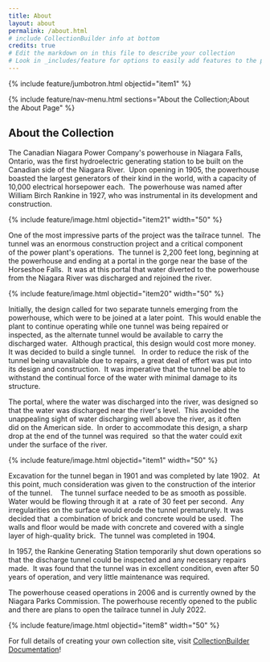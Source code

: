 ```yaml
---
title: About
layout: about
permalink: /about.html
# include CollectionBuilder info at bottom
credits: true
# Edit the markdown on in this file to describe your collection
# Look in _includes/feature for options to easily add features to the page
---
```


{% include feature/jumbotron.html objectid="item1" %}

{% include feature/nav-menu.html sections="About the Collection;About the About Page" %}


## About the Collection

The Canadian Niagara Power Company's powerhouse in Niagara Falls, Ontario, was the first hydroelectric generating station to be built on the Canadian side of the Niagara River.  Upon opening in 1905, the powerhouse boasted the largest generators of their kind in the world, with a capacity of 10,000 electrical horsepower each.  The powerhouse was named after William Birch Rankine in 1927, who was instrumental in its development and construction.   

{% include feature/image.html objectid="item21" width="50" %}


One of the most impressive parts of the project was the tailrace tunnel.   The tunnel was an enormous construction project and a critical component of the power plant's operations.  The tunnel is 2,200 feet long, beginning at the powerhouse and ending at a portal in the gorge near the base of the Horseshoe Falls.  It was at this portal that water diverted to the powerhouse from the Niagara River was discharged and rejoined the river.  

{% include feature/image.html objectid="item20" width="50" %}

Initially, the design called for two separate tunnels emerging from the powerhouse, which were to be joined at a later point.  This would enable the plant to continue operating while one tunnel was being repaired or inspected, as the alternate tunnel would be available to carry the discharged water.  Although practical, this design would cost more money.  It was decided to build a single tunnel.   In order to reduce the risk of the tunnel being unavailable due to repairs, a great deal of effort was put into its design and construction.  It was imperative that the tunnel be able to withstand the continual force of the water with minimal damage to its structure.  

The portal, where the water was discharged into the river, was designed so that the water was discharged near the river's level.  This avoided the unappealing sight of water discharging well above the river, as it often did on the American side.  In order to accommodate this design, a sharp drop at the end of the tunnel was required  so that the water could exit under the surface of the river.   

{% include feature/image.html objectid="item1" width="50" %}

Excavation for the tunnel began in 1901 and was completed by late 1902.  At this point, much consideration was given to the construction of the interior of the tunnel.    The tunnel surface needed to be as smooth as possible.  Water would be flowing through it at  a rate of 30 feet per second.  Any irregularities on the surface would erode the tunnel prematurely. It was decided that  a combination of brick and concrete would be used.  The walls and floor would be made with concrete and covered with a single layer of high-quality brick.  The tunnel was completed in 1904.

In 1957, the Rankine Generating Station temporarily shut down operations so that the discharge tunnel could be inspected and any necessary repairs made.  It was found that the tunnel was in excellent condition, even after 50 years of operation, and very little maintenance was required.  

The powerhouse ceased operations in 2006 and is currently owned by the Niagara Parks Commission.  The powerhouse recently opened to the public and there are plans to open the tailrace tunnel in July 2022.

{% include feature/image.html objectid="item8" width="50" %}

For full details of creating your own collection site, visit [CollectionBuilder Documentation](https://collectionbuilder.github.io/cb-docs/)!


